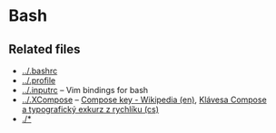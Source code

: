 # Bash

## Related files
- [../.bashrc](../.bashrc)
- [../.profile](../.profile)
- [../.inputrc](../.inputrc) – Vim bindings for bash
- [../.XCompose](../.XCompose) – [Compose key - Wikipedia (en)](https://en.wikipedia.org/wiki/Compose_key), [Klávesa Compose a typografický exkurz z rychlíku (cs)](https://jaandrle.github.io/blog/2020-10/klavesa-compose-a-typografie/)
- [./\*](./)

